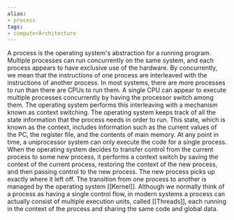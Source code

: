 ```yaml
---
alias: 
- process
tags: 
- computerArchitecture 
---
```

A process is the operating system's abstraction for a running program. Multiple processes can run concurrently on the same system, and each process appears to have exclusive use of the hardware. By concurrently, we mean that the instructions of one process are interleaved with the instructions of another process. In most systems, there are more processes to run than there are CPUs to run them.
A single CPU can appear to execute multiple processes concurrently by having the processor switch among them. The operating system performs this interleaving with a mechanism known as context switching.
The operating system keeps track of all the state information that the process needs in order to run. This state, which is known as the context, includes information such as the current values of the PC, the register file, and the contents of main memory. At any point in time, a uniprocessor system can only execute the code for a single process. When the operating system decides to transfer control from the current process to some new process, it performs a context switch by saving the context of the current process, restoring the context of the new process, and then passing control to the new process. The new process picks up exactly where it left off.
The transition from one process to another is managed by the operating system [[Kernel]].
Although we normally think of a process as having a single control flow, in modern systems a process can actually consist of multiple execution units, called [[Threads]], each running in the context of the process and sharing the same code and global data.


